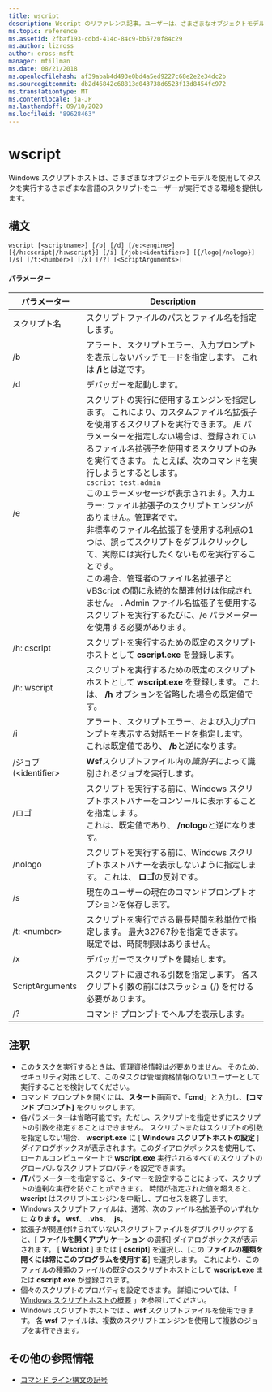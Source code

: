 ```yaml
---
title: wscript
description: Wscript のリファレンス記事。ユーザーは、さまざまなオブジェクトモデルを使用してタスクを実行するさまざまな言語でスクリプトを実行できる環境を提供します。
ms.topic: reference
ms.assetid: 2fbaf193-cdbd-414c-84c9-bb5720f84c29
ms.author: lizross
author: eross-msft
manager: mtillman
ms.date: 08/21/2018
ms.openlocfilehash: af39abab4d493e0bd4a5ed9227c68e2e2e34dc2b
ms.sourcegitcommit: db2d46842c68813d043738d6523f13d8454fc972
ms.translationtype: MT
ms.contentlocale: ja-JP
ms.lasthandoff: 09/10/2020
ms.locfileid: "89628463"
---
```

# <a name="wscript"></a>wscript



Windows スクリプトホストは、さまざまなオブジェクトモデルを使用してタスクを実行するさまざまな言語のスクリプトをユーザーが実行できる環境を提供します。

## <a name="syntax"></a>構文

```
wscript [<scriptname>] [/b] [/d] [/e:<engine>] [{/h:cscript|/h:wscript}] [/i] [/job:<identifier>] [{/logo|/nologo}] [/s] [/t:<number>] [/x] [/?] [<ScriptArguments>]
```

#### <a name="parameters"></a>パラメーター

|パラメーター|Description|
|---------|-----------|
|スクリプト名|スクリプトファイルのパスとファイル名を指定します。|
|/b|アラート、スクリプトエラー、入力プロンプトを表示しないバッチモードを指定します。 これは **/i**とは逆です。|
|/d|デバッガーを起動します。|
|/e|スクリプトの実行に使用するエンジンを指定します。 これにより、カスタムファイル名拡張子を使用するスクリプトを実行できます。 /E パラメーターを指定しない場合は、登録されているファイル名拡張子を使用するスクリプトのみを実行できます。 たとえば、次のコマンドを実行しようとするとします。<br>```cscript test.admin```<br>このエラーメッセージが表示されます。入力エラー: ファイル拡張子のスクリプトエンジンがありません。管理者です。<br>非標準のファイル名拡張子を使用する利点の1つは、誤ってスクリプトをダブルクリックして、実際には実行したくないものを実行することです。 <br>この場合、管理者のファイル名拡張子と VBScript の間に永続的な関連付けは作成されません。 . Admin ファイル名拡張子を使用するスクリプトを実行するたびに、/e パラメーターを使用する必要があります。|
|/h: cscript|スクリプトを実行するための既定のスクリプトホストとして **cscript.exe** を登録します。|
|/h: wscript|スクリプトを実行するための既定のスクリプトホストとして **wscript.exe** を登録します。 これは、 **/h** オプションを省略した場合の既定値です。|
|/i|アラート、スクリプトエラー、および入力プロンプトを表示する対話モードを指定します。</br>これは既定値であり、 **/b**と逆になります。|
|/ジョブ (\<identifier>|**Wsf**スクリプトファイル内の*識別子*によって識別されるジョブを実行します。|
|/ロゴ|スクリプトを実行する前に、Windows スクリプトホストバナーをコンソールに表示することを指定します。</br>これは、既定値であり、 **/nologo**と逆になります。|
|/nologo|スクリプトを実行する前に、Windows スクリプトホストバナーを表示しないように指定します。 これは、 **ロゴ**の反対です。|
|/s|現在のユーザーの現在のコマンドプロンプトオプションを保存します。|
|/t: \<number>|スクリプトを実行できる最長時間を秒単位で指定します。 最大32767秒を指定できます。</br>既定では、時間制限はありません。|
|/x|デバッガーでスクリプトを開始します。|
|ScriptArguments|スクリプトに渡される引数を指定します。 各スクリプト引数の前にはスラッシュ (/) を付ける必要があります。|
|/?|コマンド プロンプトでヘルプを表示します。|

## <a name="remarks"></a>注釈

-   このタスクを実行するときは、管理資格情報は必要ありません。 そのため、セキュリティ対策として、このタスクは管理資格情報のないユーザーとして実行することを検討してください。
-   コマンド プロンプトを開くには、**スタート**画面で、「**cmd**」と入力し、**[コマンド プロンプト]** をクリックします。
-   各パラメーターは省略可能です。ただし、スクリプトを指定せずにスクリプトの引数を指定することはできません。 スクリプトまたはスクリプトの引数を指定しない場合、 **wscript.exe** に [ **Windows スクリプトホストの設定** ] ダイアログボックスが表示されます。このダイアログボックスを使用して、ローカルコンピューター上で **wscript.exe** 実行されるすべてのスクリプトのグローバルなスクリプトプロパティを設定できます。
-   **/T**パラメーターを指定すると、タイマーを設定することによって、スクリプトの過剰な実行を防ぐことができます。 時間が指定された値を超えると、 **wscript** はスクリプトエンジンを中断し、プロセスを終了します。
-   Windows スクリプトファイルは、通常、次のファイル名拡張子のいずれかに **なります。 wsf**、 **.vbs**、 **.js**。
-   拡張子が関連付けられていないスクリプトファイルをダブルクリックすると、[ **ファイルを開くアプリケーション** の選択] ダイアログボックスが表示されます。 [ **Wscript** ] または [ **cscript**] を選択し、[この **ファイルの種類を開くには常にこのプログラムを使用する**] を選択します。 これにより、このファイルの種類のファイルの既定のスクリプトホストとして **wscript.exe** または **cscript.exe** が登録されます。
-   個々のスクリプトのプロパティを設定できます。 詳細については、「 [Windows スクリプトホストの概要](/previous-versions/windows/it-pro/windows-server-2003/cc738350(v=ws.10)) 」を参照してください。
-   Windows スクリプトホストでは **、wsf** スクリプトファイルを使用できます。 各 **wsf** ファイルは、複数のスクリプトエンジンを使用して複数のジョブを実行できます。

## <a name="additional-references"></a>その他の参照情報

- [コマンド ライン構文の記号](command-line-syntax-key.md)
